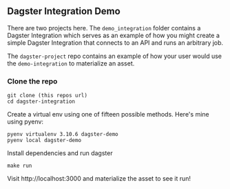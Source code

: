 ## Dagster Integration Demo

There are two projects here. The `demo_integration` folder contains a Dagster Integration
which serves as an example of how you might create a simple Dagster Integration that 
connects to an API and runs an arbitrary job.

The `dagster-project` repo contains an example of how your user would use the `demo-integration` 
to materialize an asset.


### Clone the repo

```
git clone (this repos url)
cd dagster-integration
```

Create a virtual env using one of fifteen possible methods.
Here's mine using pyenv:

```
pyenv virtualenv 3.10.6 dagster-demo
pyenv local dagster-demo
```

Install dependencies and run dagster

```
make run
```

Visit http://localhost:3000 and materialize the asset to see it run!